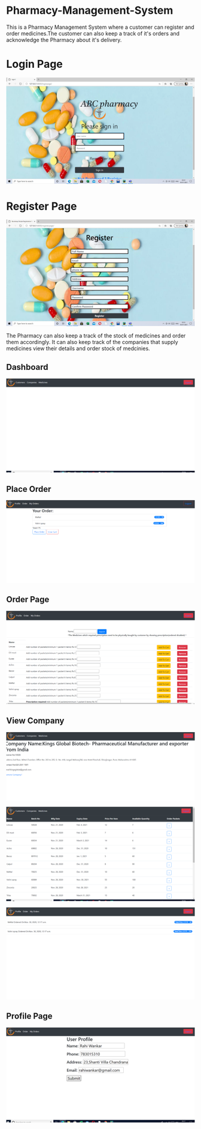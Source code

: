 # Pharmacy-Management-System

This is a Pharmacy Management System where a customer can register and order medicines.The customer can also keep a track of it's orders and acknowledge the 
Pharmacy about it's delivery.




# Login Page
![](images/login2.png)


# Register Page
![](images/register.png)








The Pharmacy can also keep a track of the stock of medicines and order them accordingly.
It can also keep track of the companies that supply medicines view their details and order stock of medcinies.


## Dashboard
![](images/five.png)


## Place Order 
![](images/four.png)


## Order Page
![](images/one.png)


## View Company
![](images/seven.png)


![](images/six.png)


![](images/three.png)

## Profile Page
![](images/two.png)





